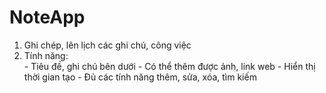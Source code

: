 # NoteApp

1. Ghi chép, lên lịch các ghi chú, công việc
2. Tính năng:     
          - Tiêu đề, ghi chú bên dưới
          - Có thể thêm được ảnh, link web
          - Hiển thị thời gian tạo
          - Đủ các tính năng thêm, sửa, xóa, tìm kiếm
